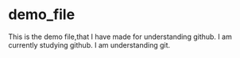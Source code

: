 # demo_file
This is the demo file,that I have made for understanding github.
I am currently studying github. 
I am understanding git.